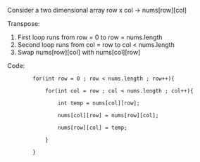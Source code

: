 

Consider a two dimensional array row x col -> nums\[row]\[col]

Transpose:

1. First loop runs from row = 0 to row = nums.length
2. Second loop runs from col = row to col < nums.length
3. Swap nums\[row]\[col] with nums\[col]\[row]

Code:

```
        for(int row = 0 ; row < nums.length ; row++){

            for(int col = row ; col < nums.length ; col++){

                int temp = nums[col][row];

                nums[col][row] = nums[row][col];

                nums[row][col] = temp;

            }

        }
```